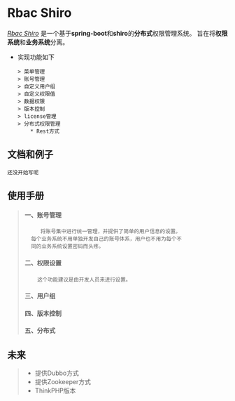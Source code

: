 # Rbac Shiro
[*Rbac Shiro*](http://47.94.129.189/rbac)
是一个基于**spring-boot**和**shiro**的**分布式**权限管理系统。
旨在将**权限系统**和**业务系统**分离。

*   实现功能如下

        > 菜单管理
        > 账号管理
        > 自定义用户组
        > 自定义权限值
        > 数据权限
        > 版本控制
        > license管理
        > 分布式权限管理
            * Rest方式

## 文档和例子
    还没开始写呢
    
## 使用手册
>   #### 一、账号管理
>          将账号集中进行统一管理，并提供了简单的用户信息的设置。
>       每个业务系统不用单独开发自己的账号体系，用户也不用为每个不
>       同的业务系统设置密码而头疼。
>
>   #### 二、权限设置
>         这个功能建议是由开发人员来进行设置。
>   #### 三、用户组
>   #### 四、版本控制
>   #### 五、分布式


    
    
## 未来
>   * 提供Dubbo方式 
>   * 提供Zookeeper方式
>   * ThinkPHP版本